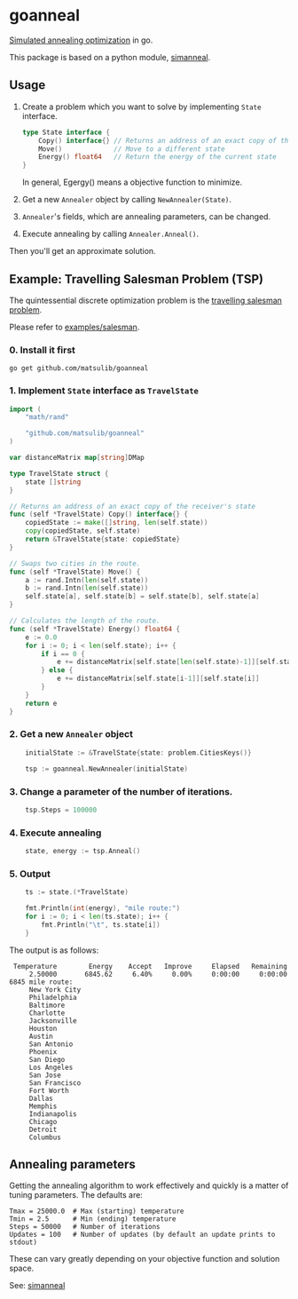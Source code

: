 # goanneal

[Simulated annealing optimization](http://en.wikipedia.org/wiki/Simulated_annealing) in go.

This package is based on a python module, [simanneal](https://github.com/perrygeo/simanneal).

## Usage

1. Create a problem which you want to solve by implementing `State` interface.

    ```go
    type State interface {
        Copy() interface{} // Returns an address of an exact copy of the current state
        Move()             // Move to a different state
        Energy() float64   // Return the energy of the current state
    }
   ```
   In general, Egergy() means a objective function to minimize. 
   
2. Get a new `Annealer` object by calling `NewAnnealer(State)`.
3. `Annealer`'s fields, which are annealing parameters, can be changed.
4. Execute annealing by calling `Annealer.Anneal()`.

Then you'll get an approximate solution.


## Example: Travelling Salesman Problem (TSP)

The quintessential discrete optimization problem is the [travelling salesman problem](http://en.wikipedia.org/wiki/Travelling_salesman_problem). 

Please refer to [examples/salesman](https://github.com/matsulib/goanneal/tree/master/examples/salseman).

### 0. Install it first
```
go get github.com/matsulib/goanneal
```

### 1. Implement `State` interface as `TravelState`
```go
import (
    "math/rand"

    "github.com/matsulib/goanneal"
)

var distanceMatrix map[string]DMap

type TravelState struct {
    state []string
}

// Returns an address of an exact copy of the receiver's state
func (self *TravelState) Copy() interface{} {
    copiedState := make([]string, len(self.state))
    copy(copiedState, self.state)
    return &TravelState{state: copiedState}
}

// Swaps two cities in the route.
func (self *TravelState) Move() {
    a := rand.Intn(len(self.state))
    b := rand.Intn(len(self.state))
    self.state[a], self.state[b] = self.state[b], self.state[a]
}

// Calculates the length of the route.
func (self *TravelState) Energy() float64 {
    e := 0.0
    for i := 0; i < len(self.state); i++ {
        if i == 0 {
            e += distanceMatrix[self.state[len(self.state)-1]][self.state[0]]
        } else {
            e += distanceMatrix[self.state[i-1]][self.state[i]]
        }
    }
    return e
}
```

### 2. Get a new `Annealer` object 
```go
    initialState := &TravelState{state: problem.CitiesKeys()}

    tsp := goanneal.NewAnnealer(initialState)
```

### 3. Change a parameter of the number of iterations.
```go
    tsp.Steps = 100000
```

### 4. Execute annealing
```go
    state, energy := tsp.Anneal()
```

### 5. Output
```go
    ts := state.(*TravelState)

    fmt.Println(int(energy), "mile route:")
    for i := 0; i < len(ts.state); i++ {
        fmt.Println("\t", ts.state[i])
    }
```

The output is as follows:
```
 Temperature        Energy    Accept   Improve     Elapsed   Remaining
     2.50000       6845.62     6.40%     0.00%     0:00:00     0:00:00
6845 mile route:
	 New York City
	 Philadelphia
	 Baltimore
	 Charlotte
	 Jacksonville
	 Houston
	 Austin
	 San Antonio
	 Phoenix
	 San Diego
	 Los Angeles
	 San Jose
	 San Francisco
	 Fort Worth
	 Dallas
	 Memphis
	 Indianapolis
	 Chicago
	 Detroit
	 Columbus
```

## Annealing parameters

Getting the annealing algorithm to work effectively and quickly is a matter of tuning parameters. The defaults are:

    Tmax = 25000.0  # Max (starting) temperature
    Tmin = 2.5      # Min (ending) temperature
    Steps = 50000   # Number of iterations
    Updates = 100   # Number of updates (by default an update prints to stdout)

These can vary greatly depending on your objective function and solution space.

See: [simanneal](https://github.com/perrygeo/simanneal)